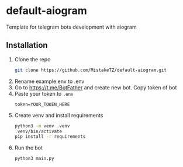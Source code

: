 # default-aiogram
Template for telegram bots development with aiogram
## Installation
1. Clone the repo
   ```sh
   git clone https://github.com/MistakeTZ/default-aiogram.git
   ```
2. Rename example.env to .env
3. Go to https://t.me/BotFather and create new bot. Copy token of bot
4. Paste your token to `.env`
   ```
   token=YOUR_TOKEN_HERE
   ```
5. Create venv and install requirements
   ```sh
   python3 -m venv .venv
   .venv/bin/activate
   pip install -r requirements
   ```
6. Run the bot
   ```sh
   python3 main.py
   ```
